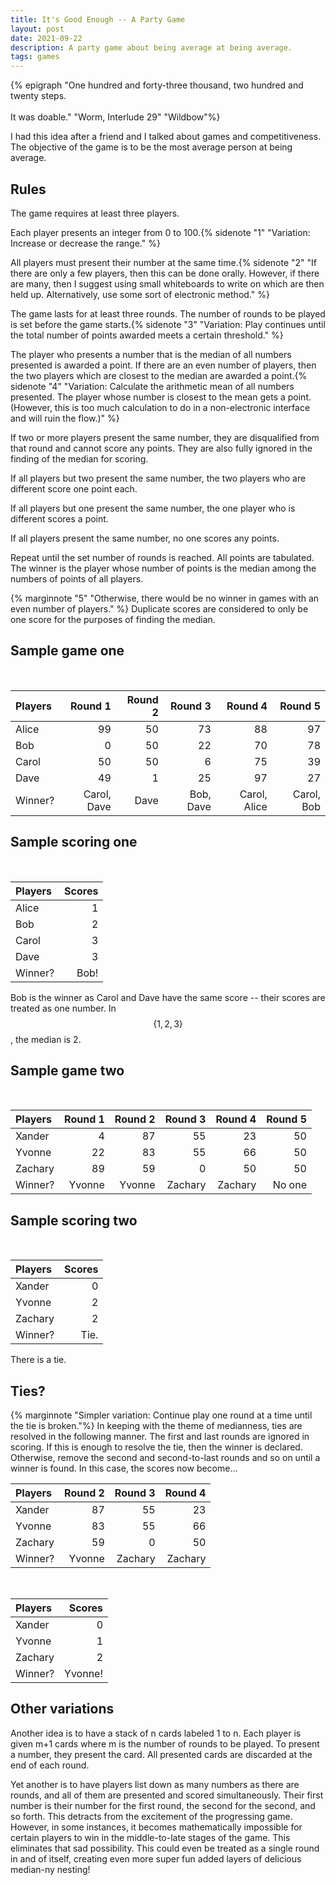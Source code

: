 ```yaml
---
title: It's Good Enough -- A Party Game
layout: post
date: 2021-09-22
description: A party game about being average at being average.
tags: games
---
```


{% epigraph "One hundred and forty-three thousand, two hundred and twenty steps. <br>
<br>
It was doable." "Worm, Interlude 29" "Wildbow"%}

I had this idea after a friend and I talked about games and competitiveness. The objective of the game is to be the most average person at being average.

## Rules
The game requires at least three players. 

Each player presents an integer from 0 to 100.{% sidenote "1" "Variation: Increase or decrease the range." %} 

All players must present their number at the same time.{% sidenote "2" "If there are only a few players, then this can be done orally. However, if there are many, then I suggest using small whiteboards to write on which are then held up. Alternatively, use some sort of electronic method." %} 

The game lasts for at least three rounds. The number of rounds to be played is set before the game starts.{% sidenote "3" "Variation: Play continues until the total number of points awarded meets a certain threshold." %} 

The player who presents a number that is the median of all numbers presented is awarded a point. If there are an even number of players, then the two players which are closest to the median are awarded a point.{% sidenote "4" "Variation: Calculate the arithmetic mean of all numbers presented. The player whose number is closest to the mean gets a point. (However, this is too much calculation to do in a non-electronic interface and will ruin the flow.)" %} 

If two or more players present the same number, they are disqualified from that round and cannot score any points. They are also fully ignored in the finding of the median for scoring.

If all players but two present the same number, the two players who are different score one point each.

If all players but one present the same number, the one player who is different scores a point.

If all players present the same number, no one scores any points.

Repeat until the set number of rounds is reached. All points are tabulated. The winner is the player whose number of points is the median among the numbers of points of all players.

{% marginnote "5" "Otherwise, there would be no winner in games with an even number of players." %} Duplicate scores are considered to only be one score for the purposes of finding the median.

## Sample game one

<br>

| Players |     Round 1 | Round 2 |   Round 3 |      Round 4 |    Round 5 |
|:--------|------------:|--------:|----------:|-------------:|-----------:|
| Alice   |          99 |      50 |        73 |           88 |         97 |
| Bob     |           0 |      50 |        22 |           70 |         78 |
| Carol   |          50 |      50 |         6 |           75 |         39 |
| Dave    |          49 |       1 |        25 |           97 |         27 |
| Winner? | Carol, Dave |    Dave | Bob, Dave | Carol, Alice | Carol, Bob |

## Sample scoring one

<br>

| Players | Scores |
|:--------|-------:|
| Alice   |      1 |
| Bob     |      2 |
| Carol   |      3 |
| Dave    |      3 |
| Winner? |   Bob! |

Bob is the winner as Carol and Dave have the same score -- their scores are treated as one number. In $$\{1, 2, 3\}$$, the median is 2.

## Sample game two

<br>

| Players | Round 1 | Round 2 | Round 3 | Round 4 | Round 5 |
|:--------|--------:|--------:|--------:|--------:|--------:|
| Xander  |       4 |      87 |      55 |      23 |      50 |
| Yvonne  |      22 |      83 |      55 |      66 |      50 |
| Zachary |      89 |      59 |       0 |      50 |      50 |
| Winner? |  Yvonne |  Yvonne | Zachary | Zachary |  No one |

## Sample scoring two

<br>

| Players | Scores |
|:--------|-------:|
| Xander  |      0 |
| Yvonne  |      2 |
| Zachary |      2 |
| Winner? |   Tie. |

There is a tie.

## Ties?

{% marginnote "Simpler variation: Continue play one round at a time until the tie is broken."%} In keeping with the theme of medianness, ties are resolved in the following manner. The first and last rounds are ignored in scoring. If this is enough to resolve the tie, then the winner is declared. Otherwise, remove the second and second-to-last rounds and so on until a winner is found. In this case, the scores now become...

| Players | Round 2 | Round 3 | Round 4 |
|:--------|--------:|--------:|--------:|
| Xander  |      87 |      55 |      23 |
| Yvonne  |      83 |      55 |      66 |
| Zachary |      59 |       0 |      50 |
| Winner? |  Yvonne | Zachary | Zachary |

<br>

| Players |   Scores |
|:--------|---------:|
| Xander  |        0 |
| Yvonne  |        1 |
| Zachary |        2 |
| Winner? |  Yvonne! |

## Other variations

Another idea is to have a stack of n cards labeled 1 to n. Each player is given m+1 cards where m is the number of rounds to be played. To present a number, they present the card. All presented cards are discarded at the end of each round.

Yet another is to have players list down as many numbers as there are rounds, and all of them are presented and scored simultaneously. Their first number is their number for the first round, the second for the second, and so forth. This detracts from the excitement of the progressing game. However, in some instances, it becomes mathematically impossible for certain players to win in the middle-to-late stages of the game. This eliminates that sad possibility. This could even be treated as a single round in and of itself, creating even more super fun added layers of delicious median-ny nesting!

